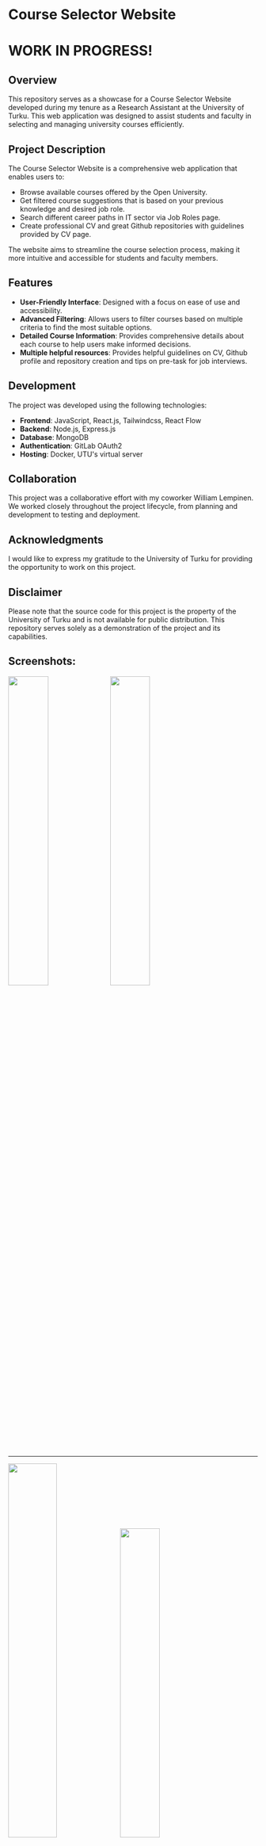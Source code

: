 
# Course Selector Website

# WORK IN PROGRESS!

## Overview

This repository serves as a showcase for a Course Selector Website developed during my tenure as a Research Assistant at the University of Turku. This web application was designed to assist students and faculty in selecting and managing university courses efficiently.

## Project Description

The Course Selector Website is a comprehensive web application that enables users to:

- Browse available courses offered by the Open University.
- Get filtered course suggestions that is based on your previous knowledge and desired job role.
- Search different career paths in IT sector via Job Roles page.
- Create professional CV and great Github repositories with guidelines provided by CV page.

The website aims to streamline the course selection process, making it more intuitive and accessible for students and faculty members.

## Features

- **User-Friendly Interface**: Designed with a focus on ease of use and accessibility.
- **Advanced Filtering**: Allows users to filter courses based on multiple criteria to find the most suitable options.
- **Detailed Course Information**: Provides comprehensive details about each course to help users make informed decisions.
- **Multiple helpful resources**: Provides helpful guidelines on CV, Github profile and repository creation and tips on pre-task for job interviews.

## Development

The project was developed using the following technologies:

- **Frontend**: JavaScript, React.js, Tailwindcss, React Flow
- **Backend**: Node.js, Express.js
- **Database**: MongoDB
- **Authentication**: GitLab OAuth2
- **Hosting**: Docker, UTU's virtual server


## Collaboration

This project was a collaborative effort with my coworker William Lempinen. We worked closely throughout the project lifecycle, from planning and development to testing and deployment.

## Acknowledgments

I would like to express my gratitude to the University of Turku for providing the opportunity to work on this project.

## Disclaimer

Please note that the source code for this project is the property of the University of Turku and is not available for public distribution. This repository serves solely as a demonstration of the project and its capabilities.

## Screenshots:

<img src="https://github.com/Luukalindgren/course-selector-utu/assets/70708962/075933d7-afb4-4b7b-9cf0-de094d5c0342"  width="40%" />
<img src="https://github.com/Luukalindgren/course-selector-utu/assets/70708962/6eaced21-0159-4c3d-820f-a3fcd0f6b1f8"  width="40%" />

---

<img src="https://github.com/Luukalindgren/course-selector-utu/assets/70708962/eb052cf3-75a1-43e1-974c-939e8dfc0951"  width="44%" />
<img src="https://github.com/Luukalindgren/course-selector-utu/assets/70708962/b5f33eec-6dd8-4e73-b7d5-195681f869d4"  width="40%" />

---

<img src="https://github.com/Luukalindgren/course-selector-utu/assets/70708962/0a802589-17e9-4778-b1e4-a179513f7fda"  width="40%" />
<img src="https://github.com/Luukalindgren/course-selector-utu/assets/70708962/a3b6ed83-4475-4751-98b5-b3681e95736b"  width="42.7%" />



